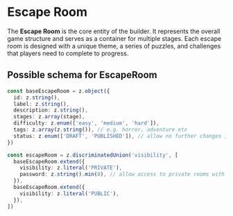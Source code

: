 # Escape Room

The **Escape Room** is the core entity of the builder. It represents the overall game structure and serves as a container for multiple stages. Each escape room is designed with a unique theme, a series of puzzles, and challenges that players need to complete to progress.

## Possible schema for EscapeRoom

```ts
const baseEscapeRoom = z.object({
  id: z.string(),
  label: z.string(),
  description: z.string(),
  stages: z.array(stage),
  difficulty: z.enum(['easy', 'medium', 'hard']),
  tags: z.array(z.string()), // e.g. horror, adventure etc
  status: z.enum(['DRAFT', 'PUBLISHED']), // allow no further changes if published
})

const escapeRoom = z.discriminatedUnion('visibility', [
  baseEscapeRoom.extend({
    visibility: z.literal('PRIVATE'),
    password: z.string().min(8), // allow access to private rooms with a password
  }),
  baseEscapeRoom.extend({
    visibility: z.literal('PUBLIC'),
  }),
])
```
